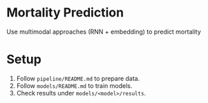 # Mortality Prediction
Use multimodal approaches (RNN + embedding) to predict mortality

# Setup
1. Follow `pipeline/README.md` to prepare data.
2. Follow `models/README.md` to train models.
3. Check results under `models/<model>/results`.

